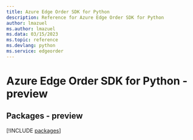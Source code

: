 ```yaml
---
title: Azure Edge Order SDK for Python
description: Reference for Azure Edge Order SDK for Python
author: lmazuel
ms.author: lmazuel
ms.data: 03/15/2023
ms.topic: reference
ms.devlang: python
ms.service: edgeorder
---
```

# Azure Edge Order SDK for Python - preview
## Packages - preview
[!INCLUDE [packages](edge-order-index.md)]